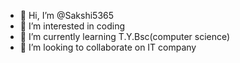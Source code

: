 - 👋 Hi, I’m @Sakshi5365
- 👀 I’m interested in coding
- 🌱 I’m currently learning T.Y.Bsc(computer science)
- 💞️ I’m looking to collaborate on IT company


<!---
Sakshi5365/Sakshi5365 is a ✨ special ✨ repository because its `README.md` (this file) appears on your GitHub profile.
You can click the Preview link to take a look at your changes.
--->

